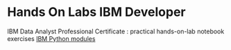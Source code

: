 # Hands On Labs IBM Developer

IBM Data Analyst Professional Certificate : practical hands-on-lab notebook exercises [IBM Python modules](https://www.coursera.org/learn/python-for-applied-data-science-ai)
